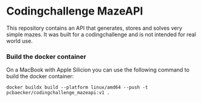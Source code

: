 # Codingchallenge MazeAPI

This repository contains an API that generates, stores and solves very simple mazes. It was built for a codingchallenge and is not intended for real world use.

### Build the docker container

On a MacBook with Apple Silicion you can use the following command to build the docker container:

    docker buildx build --platform linux/amd64 --push -t pcbaecker/codingchallenge_mazeapi:v1 .
